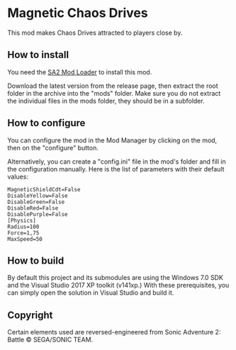 # Magnetic Chaos Drives
This mod makes Chaos Drives attracted to players close by.

## How to install

You need the [SA2 Mod Loader](https://github.com/X-Hax/sa2-mod-loader) to install this mod.

Download the latest version from the release page, then extract the root folder in the archive into the "mods" folder. Make sure you do not extract the individual files in the mods folder, they should be in a subfolder.

## How to configure

You can configure the mod in the Mod Manager by clicking on the mod, then on the "configure" button.

Alternatively, you can create a "config.ini" file in the mod's folder and fill in the configuration manually. Here is the list of parameters with their default values:

```
MagneticShieldCdt=False
DisableYellow=False
DisableGreen=False
DisableRed=False
DisablePurple=False
[Physics]
Radius=100
Force=1,75
MaxSpeed=50
```

## How to build

By default this project and its submodules are using the Windows 7.0 SDK and the Visual Studio 2017 XP toolkit (v141xp.) With these prerequisites, you can simply open the solution in Visual Studio and build it.

## Copyright

Certain elements used are reversed-engineered from Sonic Adventure 2: Battle © SEGA/SONIC TEAM.
